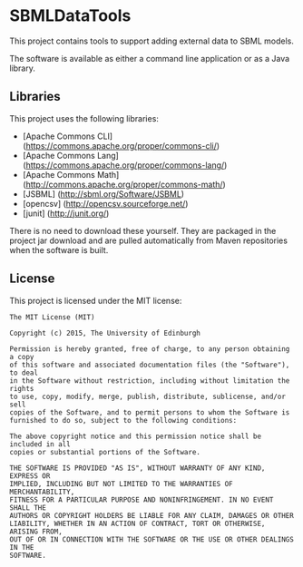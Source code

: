# SBMLDataTools

This project contains tools to support adding external data to SBML models.

The software is available as either a command line application or as a Java library.


## Libraries
This project uses the following libraries: 

- [Apache Commons CLI] (https://commons.apache.org/proper/commons-cli/)
- [Apache Commons Lang] (https://commons.apache.org/proper/commons-lang/)
- [Apache Commons Math] (http://commons.apache.org/proper/commons-math/)
- [JSBML] (http://sbml.org/Software/JSBML) 
- [opencsv] (http://opencsv.sourceforge.net/)
- [junit] (http://junit.org/)

There is no need to download these yourself. They are packaged in the project jar download and are 
pulled automatically from Maven repositories when the software is built.

## License
This project is licensed under the MIT license: 

```
The MIT License (MIT)

Copyright (c) 2015, The University of Edinburgh

Permission is hereby granted, free of charge, to any person obtaining a copy
of this software and associated documentation files (the "Software"), to deal
in the Software without restriction, including without limitation the rights
to use, copy, modify, merge, publish, distribute, sublicense, and/or sell
copies of the Software, and to permit persons to whom the Software is
furnished to do so, subject to the following conditions:

The above copyright notice and this permission notice shall be included in all
copies or substantial portions of the Software.

THE SOFTWARE IS PROVIDED "AS IS", WITHOUT WARRANTY OF ANY KIND, EXPRESS OR
IMPLIED, INCLUDING BUT NOT LIMITED TO THE WARRANTIES OF MERCHANTABILITY,
FITNESS FOR A PARTICULAR PURPOSE AND NONINFRINGEMENT. IN NO EVENT SHALL THE
AUTHORS OR COPYRIGHT HOLDERS BE LIABLE FOR ANY CLAIM, DAMAGES OR OTHER
LIABILITY, WHETHER IN AN ACTION OF CONTRACT, TORT OR OTHERWISE, ARISING FROM,
OUT OF OR IN CONNECTION WITH THE SOFTWARE OR THE USE OR OTHER DEALINGS IN THE
SOFTWARE.
